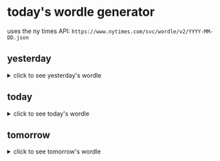 # today's wordle generator

uses the ny times API: `https://www.nytimes.com/svc/wordle/v2/YYYY-MM-DD.json`

## yesterday

<details>
    <summary>click to see yesterday's wordle</summary>

    burly

</details>

## today

<details>
    <summary>click to see today's wordle</summary>

    froze

</details>

## tomorrow

<details>
    <summary>click to see tomorrow's wordle</summary>

    whale

</details>

